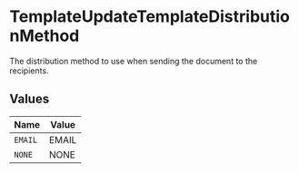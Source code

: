 # TemplateUpdateTemplateDistributionMethod

The distribution method to use when sending the document to the recipients.


## Values

| Name    | Value   |
| ------- | ------- |
| `EMAIL` | EMAIL   |
| `NONE`  | NONE    |